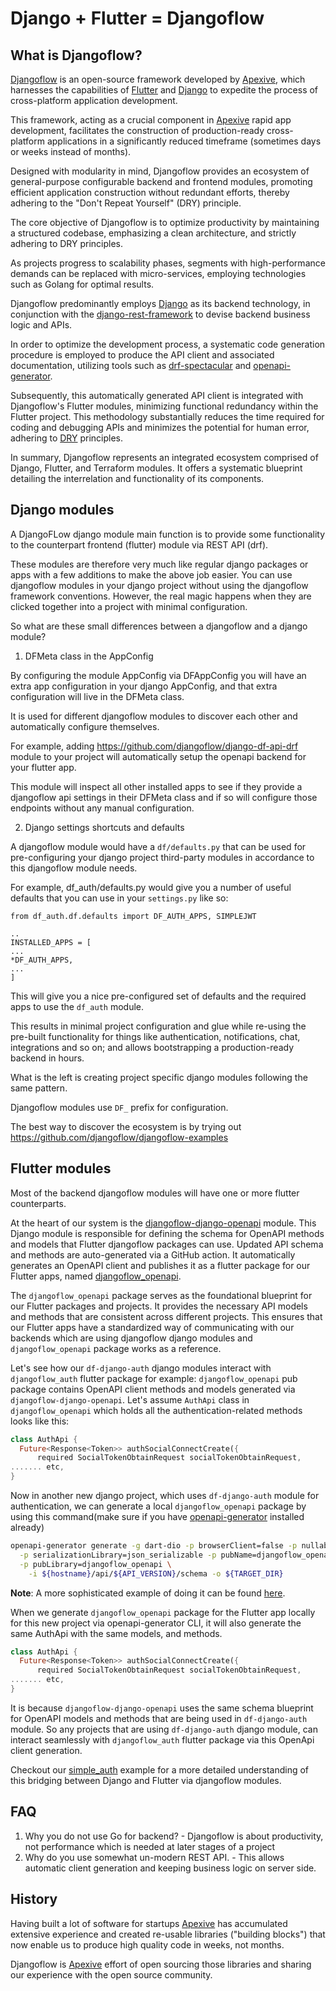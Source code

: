 # Django + Flutter = Djangoflow


## What is Djangoflow?

[Djangoflow](https://apexive.com) is an open-source framework developed by [Apexive](https://apexive.com), which harnesses the capabilities of [Flutter](https://flutter.dev) and [Django](https://djangoproject.com) to expedite the process of cross-platform application development.

This framework, acting as a crucial component in [Apexive](https://apexive.com) rapid app development, facilitates the construction of production-ready cross-platform applications in a significantly reduced timeframe (sometimes days or weeks instead of months).

Designed with modularity in mind, Djangoflow provides an ecosystem of general-purpose configurable backend and frontend modules, promoting efficient application construction without redundant efforts, thereby adhering to the "Don't Repeat Yourself" (DRY) principle.

The core objective of Djangoflow is to optimize productivity by maintaining a structured codebase, emphasizing a clean architecture, and strictly adhering to DRY principles.

As projects progress to scalability phases, segments with high-performance demands can be replaced with micro-services, employing technologies such as Golang for optimal results.

Djangoflow predominantly employs [Django](https://www.djangoproject.com) as its backend technology, in conjunction with the [django-rest-framework](https://www.django-rest-framework.org/) to devise backend business logic and APIs.

In order to optimize the development process, a systematic code generation procedure is employed to produce the API client and associated documentation, utilizing tools such as [drf-spectacular](https://github.com/tfranzel/drf-spectacular) and [openapi-generator](https://openapi-generator.tech/docs/generators/dart/).

Subsequently, this automatically generated API client is integrated with Djangoflow's Flutter modules, minimizing functional redundancy within the Flutter project. This methodology substantially reduces the time required for coding and debugging APIs and minimizes the potential for human error, adhering to [DRY](https://apexive.com/post/zero-technical-debt) principles.

In summary, Djangoflow represents an integrated ecosystem comprised of Django, Flutter, and Terraform modules. It offers a systematic blueprint detailing the interrelation and functionality of its components.

## Django modules 

A DjangoFLow django module main function is to provide some functionality to the counterpart frontend (flutter) module via REST API (drf).

These modules are therefore very much like regular django packages or apps with a few additions to make the above job easier. You can use djangoflow modules
in your django project without using the djangoflow framework conventions. However, the real magic happens when they are clicked together into a project with minimal configuration.

So what are these small differences between a djangoflow and a django module?

1. DFMeta class in the AppConfig

By configuring the module AppConfig via DFAppConfig you will have an extra app configuration in your django AppConfig, and that extra configuration will
live in the DFMeta class.

It is used for different djangoflow modules to discover each other and automatically configure themselves.

For example, adding https://github.com/djangoflow/django-df-api-drf module to your project will automatically setup the openapi backend for your flutter app.

This module will inspect all other installed apps to see if they provide a djangoflow api settings in their DFMeta class and if so will configure those endpoints without any manual configuration.

2. Django settings shortcuts and defaults

A djangoflow module would have a `df/defaults.py` that can be used for pre-configuring your django project third-party modules in accordance to this djangoflow module needs.

For example, df_auth/defaults.py would give you a number of useful defaults that you can use in your `settings.py` like so:

```
from df_auth.df.defaults import DF_AUTH_APPS, SIMPLEJWT

..
INSTALLED_APPS = [
...
*DF_AUTH_APPS,
...
]

```

This will give you a nice pre-configured set of defaults and the required apps to use the `df_auth` module.

This results in minimal project configuration and glue while re-using the pre-built functionality for things like authentication, notifications, chat, integrations and so on;
and allows bootstrapping a production-ready backend in hours.

What is the left is creating project specific django modules following the same pattern.

Djangoflow modules use `DF_` prefix for configuration.

The best way to discover the ecosystem is by trying out https://github.com/djangoflow/djangoflow-examples

## Flutter modules

Most of the backend djangoflow modules will have one or more flutter counterparts.

At the heart of our system is the [djangoflow-django-openapi](https://github.com/djangoflow/djangoflow-django-openapi) module. This Django module is responsible for defining the schema for OpenAPI methods and models that Flutter djangoflow packages can use. Updated API schema and methods are auto-generated via a GitHub action. It automatically generates an OpenAPI client and publishes it as a flutter package for our Flutter apps, named [djangoflow_openapi](https://pub.dev/packages/djangoflow_openapi).

The `djangoflow_openapi` package serves as the foundational blueprint for our Flutter packages and projects. It provides the necessary API models and methods that are consistent across different projects. This ensures that our Flutter apps have a standardized way of communicating with our backends which are using djangoflow django modules and `djangoflow_openapi` package works as a reference.

Let's see how our `df-django-auth` django modules interact with `djangoflow_auth` flutter package for example:
`djangoflow_openapi` pub package contains OpenAPI client methods and models generated via `djangoflow-django-openapi`. Let's assume `AuthApi` class in `djangoflow_openapi` which holds all the authentication-related methods looks like this:
```dart
class AuthApi {
  Future<Response<Token>> authSocialConnectCreate({ 
      required SocialTokenObtainRequest socialTokenObtainRequest,
....... etc,
}
```

Now in another new django project, which uses `df-django-auth` module for authentication, we can generate a local `djangoflow_openapi` package by using this command(make sure if you have [openapi-generator](https://github.com/OpenAPITools/openapi-generator) installed already)
```bash
openapi-generator generate -g dart-dio -p browserClient=false -p nullableFields=true \
  -p serializationLibrary=json_serializable -p pubName=djangoflow_openapi \
  -p pubLibrary=djangoflow_openapi \
    -i ${hostname}/api/${API_VERSION}/schema -o ${TARGET_DIR} 
```

**Note**: A more sophisticated example of doing it can be found [here](https://github.com/djangoflow/djangoflow-examples/blob/main/simple_auth/frontend-flutter/tools/generate-openapi.sh).

When we generate `djangoflow_openapi` package for the Flutter app locally for this new project via openapi-generator CLI, it will also generate the same AuthApi with the same models, and methods. 

```dart
class AuthApi {
  Future<Response<Token>> authSocialConnectCreate({ 
      required SocialTokenObtainRequest socialTokenObtainRequest,
....... etc,
}
```
It is because `djangoflow-django-openapi` uses the same schema blueprint for OpenAPI models and methods that are being used in `df-django-auth` module. So any projects that are using `df-django-auth` django module, can interact seamlessly with `djangoflow_auth` flutter package via this OpenApi client generation.

Checkout our [simple_auth](https://github.com/djangoflow/djangoflow-examples/tree/main/simple_auth) example for a more detailed understanding of this bridging between Django and Flutter via djangoflow modules.

## FAQ

1. Why you do not use Go for backend? - Djangoflow is about productivity, not performance which is needed at later stages of a project
2. Why do you use somewhat un-modern REST API. - This allows automatic client generation and keeping business logic on server side.

## History

Having built a lot of software for startups [Apexive](https://apexive.com "Top-notch software development for startups. In weeks, not months.") has accumulated extensive experience and created re-usable libraries ("building blocks") that now enable us to produce high quality code in weeks, not months.

Djangoflow is [Apexive](https://apexive.com "Top-notch software development for startups. In weeks, not months.") effort of open sourcing those libraries and sharing our experience with the open source community.

